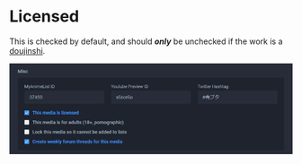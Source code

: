 # Licensed

This is checked by default, and should _**only**_ be unchecked if the work is a [doujinshi](../../../media-specification/media-specification/written-media-information/doujinshi.md).

![The misc section for the &apos;Ao Buta&apos; anime](../../../.gitbook/assets/misc%20%281%29.png)

